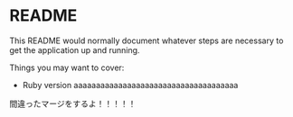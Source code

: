 # README

This README would normally document whatever steps are necessary to get the
application up and running.

Things you may want to cover:

* Ruby version
aaaaaaaaaaaaaaaaaaaaaaaaaaaaaaaaaaaaa


間違ったマージをするよ！！！！！









